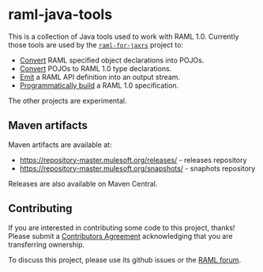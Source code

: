 # raml-java-tools

This is a collection of Java tools used to work with RAML 1.0. Currently those tools are used by the [`raml-for-jaxrs`](https://github.com/mulesoft-labs/raml-for-jax-rs) project to:
 * [Convert](raml-to-pojo/README.md) RAML specified object declarations into POJOs.
 * [Convert](pojo-to-raml/README.md) POJOs to RAML 1.0 type declarations. 
 * [Emit](raml-simple-emitter/README.md) a RAML API definition into an output stream.
 * [Programmatically build](raml-builder/README.md) a RAML 1.0 specification.
 
The other projects are experimental.

## Maven artifacts
Maven artifacts are available at:
 - https://repository-master.mulesoft.org/releases/ - releases repository
 - https://repository-master.mulesoft.org/snapshots/ - snaphots repository

Releases are also available on Maven Central.

## Contributing
If you are interested in contributing some code to this project, thanks! Please submit a [Contributors Agreement](https://api-notebook.anypoint.mulesoft.com/notebooks#bc1cf75a0284268407e4) acknowledging that you are transferring ownership.

To discuss this project, please use its github issues or the [RAML forum](http://forums.raml.org/).
